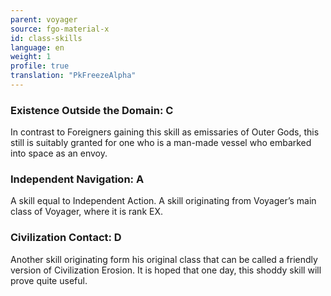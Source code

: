```yaml
---
parent: voyager
source: fgo-material-x
id: class-skills
language: en
weight: 1
profile: true
translation: "PkFreezeAlpha"
---
```


### Existence Outside the Domain: C

In contrast to Foreigners gaining this skill as emissaries of Outer Gods, this still is suitably granted for one who is a man-made vessel who embarked into space as an envoy.

### Independent Navigation: A

A skill equal to Independent Action. A skill originating from Voyager’s main class of Voyager, where it is rank EX.

### Civilization Contact: D

Another skill originating form his original class that can be called a friendly version of Civilization Erosion. It is hoped that one day, this shoddy skill will prove quite useful.
